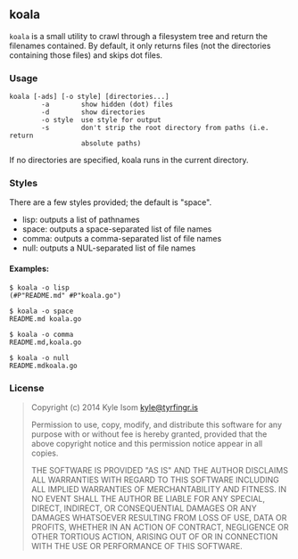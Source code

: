 ## koala

`koala` is a small utility to crawl through a filesystem tree and
return the filenames contained. By default, it only returns files (not
the directories containing those files) and skips dot files.

### Usage

```
koala [-ads] [-o style] [directories...]
        -a        show hidden (dot) files
        -d        show directories
        -o style  use style for output
        -s        don't strip the root directory from paths (i.e. return
                  absolute paths)
```

If no directories are specified, koala runs in the current directory.

### Styles

There are a few styles provided; the default is "space".

* lisp: outputs a list of pathnames
* space: outputs a space-separated list of file names
* comma: outputs a comma-separated list of file names
* null: outputs a NUL-separated list of file names

#### Examples:

```
$ koala -o lisp
(#P"README.md" #P"koala.go")

$ koala -o space
README.md koala.go

$ koala -o comma
README.md,koala.go

$ koala -o null
README.md koala.go
```

### License

> Copyright (c) 2014 Kyle Isom <kyle@tyrfingr.is>
> 
> Permission to use, copy, modify, and distribute this software for any
> purpose with or without fee is hereby granted, provided that the above 
> copyright notice and this permission notice appear in all copies.
> 
> THE SOFTWARE IS PROVIDED "AS IS" AND THE AUTHOR DISCLAIMS ALL WARRANTIES
> WITH REGARD TO THIS SOFTWARE INCLUDING ALL IMPLIED WARRANTIES OF
> MERCHANTABILITY AND FITNESS. IN NO EVENT SHALL THE AUTHOR BE LIABLE FOR
> ANY SPECIAL, DIRECT, INDIRECT, OR CONSEQUENTIAL DAMAGES OR ANY DAMAGES
> WHATSOEVER RESULTING FROM LOSS OF USE, DATA OR PROFITS, WHETHER IN AN
> ACTION OF CONTRACT, NEGLIGENCE OR OTHER TORTIOUS ACTION, ARISING OUT OF
> OR IN CONNECTION WITH THE USE OR PERFORMANCE OF THIS SOFTWARE. 
